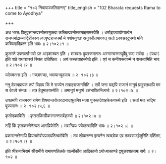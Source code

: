 +++
title = "१०२ निवापाञ्जलिदानम्"
title_english = "102 Bharata requests Rama to come to Ayodhya"

+++


अथ भरतः पितृवृत्तान्तप्रश्नोत्तरमुक्त्वा कच्चित्प्रश्नोत्तरमाहरामस्येति
। धर्माद्राज्यायोग्यत्वेन राजधर्माद्राज्याद्विहीनस्य त्वत्पृष्टराजधर्मो
मे क्वोपयुक्तः अनुपनीतयागवत् अतो ऽनवसरदुःस्थो मयि कच्चिदादिप्रश्न इति
भावः  ॥  २।१०२।१  ॥   

  

कुतस्ते उक्तवर्गाभावो ऽत आहशाश्वत इति । शाश्वतः कुलक्रमागतः
अस्मास्वस्मत्पूर्वेषु सदा सर्वदा । ऽयथाऽ इति पाठे यथाशास्त्रं स्थितः
प्रतिष्ठितः । अयं कस्तत्राहज्येष्ठे इति । एवं च कनीयस्त्वान्मे न
राजत्वमिति भावः  ॥  २।१०२।२  ॥   

  

यदेवमतःस इति । गच्छागच्छ, भवायाभ्युदयाय  ॥  २।१०२।३  ॥   

  

ननु देवत्वप्रापकं तपो विहाय किं मे राज्येन तत्राहराजानमिति । सर्वे जना
यद्यपि राजानं मानुषं प्राहुस्तथापि मम स देवत्वे संमतः । तत्र
हेतुमाहयस्येति । अमानुषं मनुष्ये ऽसंभावितमित्यर्थः  ॥  २।१०२।४  ॥   

  

उक्तमपि राजमरणं रामेण विषयान्तरोत्तरदानादश्रुतमिव मत्वा
पुनस्तदेवाहकेकयस्थे इति । सतां मतः सद्भिः पूज्यमानः  ॥  २।१०२।५,६  ॥   

  

कृतोदकाविति । कृतसपिण्डीकरणान्तसर्वकृत्यौ  ॥  २।१०२।७  ॥   

  

तर्हि किं कृतकरणेनेत्यत आगप्रियेणेति । भवान्प्रियः ज्येष्ठत्वादिति भावः
 ॥  २।१०२।८  ॥   

  

प्रकारान्तरेणापि प्रियत्वमेवोपपादयतित्वामेवेति । तव शोकरुग्ण इत्यनेन
त्वच्छोक एव तदवसादहेतुरिति दर्शितम्  ॥  २।१०२।९  ॥   

  

इति श्रीरामाभिरामे श्रीरामीये रामायणतिलके वाल्मीकीय आदिकाव्ये
ऽयोध्याकाण्डे द्वयुत्तरशततमः सर्गः  ॥  २।१०२  ॥   

  

  


